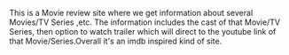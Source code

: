 This is a Movie review site where we get information about several Movies/TV Series ,etc.
The information includes the cast of that Movie/TV Series,
then option to watch trailer which will direct to the youtube link of that Movie/Series.Overall it's an imdb inspired kind of site.
